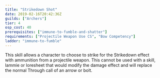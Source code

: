```yaml
---
title: "Strikedown Shot"
date: 2019-02-16T20:42:36Z
guilds: ["Archers"]
tier: 4
osp_cost: 40
prerequisites: ["immune-to-fumble-and-shatter"]
requirements: ["Projectile Weapon Use CS", "Bow Competency"]
ladder: "immune-to-fumble"
---
```

This skill allows a character to choose to strike for the Strikedown effect with ammunition from a projectile weapon. This cannot be used with a skill, lammie or loresheet that would modify the damage effect and will replace the normal Through call of an arrow or bolt.
